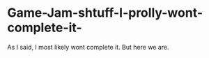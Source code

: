 # Game-Jam-shtuff-I-prolly-wont-complete-it-
As I said, I most likely wont complete it. But here we are.
